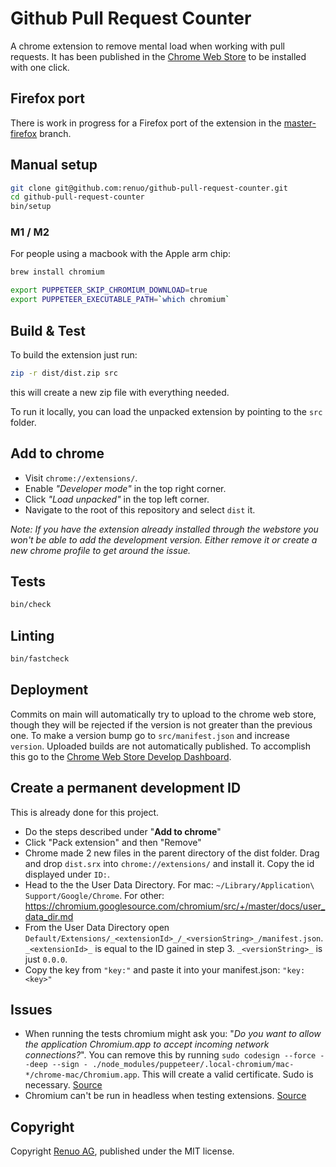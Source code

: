 # Github Pull Request Counter

A chrome extension to remove mental load when working with pull requests.
It has been published in
the [Chrome Web Store](https://chrome.google.com/webstore/detail/github-pull-request-count/eeejbcmnmgogpkgeinlbchoafjjbegmi)
to be installed with one click.

## Firefox port

There is work in progress for a Firefox port of the extension in the
[master-firefox](https://github.com/renuo/github-pull-request-counter/tree/master-firefox)
branch.

## Manual setup

```sh
git clone git@github.com:renuo/github-pull-request-counter.git
cd github-pull-request-counter
bin/setup
```

### M1 / M2

For people using a macbook with the Apple arm chip:

```sh
brew install chromium

export PUPPETEER_SKIP_CHROMIUM_DOWNLOAD=true
export PUPPETEER_EXECUTABLE_PATH=`which chromium`
```

## Build & Test

To build the extension just run:
```sh
zip -r dist/dist.zip src
```
this will create a new zip file with everything needed.

To run it locally, you can load the unpacked extension by pointing to the `src` folder.

## Add to chrome

* Visit `chrome://extensions/`.
* Enable _"Developer mode"_ in the top right corner.
* Click _"Load unpacked"_ in the top left corner.
* Navigate to the root of this repository and select `dist` it.

_Note: If you have the extension already installed through the webstore you won't be able to add the development
version. Either remove it or create a new chrome profile to get around the issue._

## Tests

```sh
bin/check
```

## Linting

```sh
bin/fastcheck
```

## Deployment

Commits on main will automatically try to upload to the chrome web store, though they will be rejected if the version
is not greater than the previous one. To make a version bump go to `src/manifest.json` and increase `version`. Uploaded
builds are not automatically published. To accomplish this go to
the [Chrome Web Store Develop Dashboard](https://chrome.google.com/u/0/webstore/devconsole/465f37d5-ddb2-42c9-afcc-37265e67af35/eeejbcmnmgogpkgeinlbchoafjjbegmi/edit?hl=en).

## Create a permanent development ID

This is already done for this project.

* Do the steps described under "**Add to chrome**"
* Click "Pack extension" and then "Remove"
* Chrome made 2 new files in the parent directory of the dist folder. Drag and drop `dist.srx` into
  `chrome://extensions/` and install it. Copy the id displayed under `ID:`.
* Head to the the User Data Directory. For mac: `~/Library/Application\ Support/Google/Chrome`. For
  other: https://chromium.googlesource.com/chromium/src/+/master/docs/user_data_dir.md
* From the User Data Directory open `Default/Extensions/_<extensionId>_/_<versionString>_/manifest.json`.
  `_<extensionId>_` is equal to the ID gained in step 3. `_<versionString>_` is just `0.0.0`.
* Copy the key from `"key:"` and paste it into your manifest.json: `"key: <key>"`

## Issues

* When running the tests chromium might ask you: "_Do you want to allow the application Chromium.app to accept incoming
  network connections?_". You can remove this by running
  `sudo codesign --force --deep --sign - ./node_modules/puppeteer/.local-chromium/mac-*/chrome-mac/Chromium.app`. This
  will create a valid certificate. Sudo is necessary. [Source](https://github.com/puppeteer/puppeteer/issues/4752)
* Chromium can't be run in headless when testing extensions. [Source](https://github.com/puppeteer/puppeteer/issues/659)

## Copyright

Copyright [Renuo AG](https://www.renuo.ch/), published under the MIT license.


